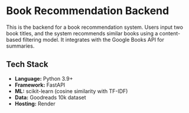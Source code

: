 # Book Recommendation Backend

This is the backend for a book recommendation system. Users input two book titles, and the system recommends similar books using a content-based filtering model. It integrates with the Google Books API for summaries.

## Tech Stack
- **Language:** Python 3.9+
- **Framework:** FastAPI
- **ML:** scikit-learn (cosine similarity with TF-IDF)
- **Data:** Goodreads 10k dataset
- **Hosting:** Render


